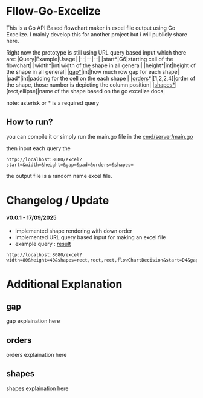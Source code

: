 # Fllow-Go-Excelize

This is a Go API Based flowchart maker in excel file output using Go Excelize. I mainly develop this for another project but i will publicly share here.

Right now the prototype is still using URL query based input which there are:
|Query|Example|Usage|
|--|--|--|
|start*|G6|starting cell of the flowchart|
|width*|int|width of the shape in all general|
|height*|int|height of the shape in all general|
|[gap*](##gap)|int|how much row gap for each shape|
|pad*|int|padding for the cell on the each shape |
|[orders*](##order)|[1,2,2,4]|order of the shape, those number is depicting the column position|
|[shapes*](##shapes)|[rect,ellipse]|name of the shape based on the go excelize docs|

note: asterisk or * is a required query

## How to run?

you can compile it or simply run the main.go file in the [cmd/server/main.go](cmd/server/main.go)

then input each query the 
```
http://localhost:8080/excel?start=&width=&height=&gap=&pad=&orders=&shapes=
```

the output file is a random name excel file.

# Changelog / Update

#### v0.0.1 - 17/09/2025
- Implemented shape rendering with down order
- Implemented URL query based input for making an excel file
- example query : [result](https://files.catbox.moe/pxsl9m.png)

```
http://localhost:8080/excel?width=80&height=40&shapes=rect,rect,rect,flowChartDecision&start=D4&gap=1&pad=10&orders=1,1,2,4
```

# Additional Explanation
## gap
gap explaination here

## orders
orders explaination here

## shapes
shapes explaination here